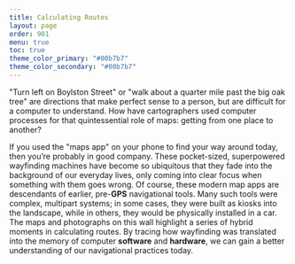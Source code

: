 ```yaml
---
title: Calculating Routes
layout: page
order: 901
menu: true
toc: true
theme_color_primary: "#00b7b7"
theme_color_secondary: "#00b7b7"
---
```


<span class="body-large">"Turn left on Boylston Street" or "walk about a quarter mile past the big oak tree" are directions that make perfect sense to a person, but are difficult for a computer to understand. How have cartographers used computer processes for that quintessential role of maps: getting from one place to another?</span>

If you used the "maps app" on your phone to find your way around today, then you’re probably in good company. These pocket-sized, superpowered wayfinding machines have become so ubiquitous that they fade into the background of our everyday lives, only coming into clear focus when something with them goes wrong. Of course, these modern map apps are descendants of earlier, pre-**GPS** navigational tools. Many such tools were complex, multipart systems; in some cases, they were built as kiosks into the landscape, while in others, they would be physically installed in a car. The maps and photographs on this wall highlight a series of hybrid moments in calculating routes. By tracing how wayfinding was translated into the memory of computer **software** and **hardware**, we can gain a better understanding of our navigational practices today.